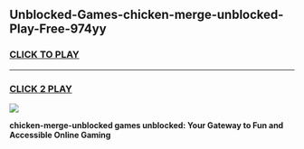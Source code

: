 
## Unblocked-Games-chicken-merge-unblocked-Play-Free-974yy
<h3>
<a href="https://premium76.site?title=chicken-merge-unblocked&ref=20M">CLICK TO PLAY</a></h3>
<hr>

<h3>
<a href="https://premium76.site?title=chicken-merge-unblocked&ref=20M">CLICK 2 PLAY</a>
  
</h3>

<a href="https://premium76.site?title=chicken-merge-unblocked&ref=19M"><img src="https://clearcache.store/games.png"></a>


**chicken-merge-unblocked games unblocked: Your Gateway to Fun and Accessible Online Gaming**
